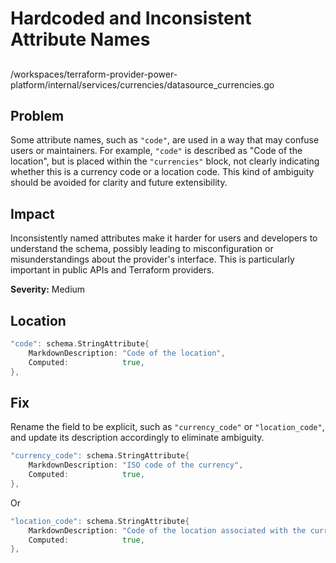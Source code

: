 # Hardcoded and Inconsistent Attribute Names

##

/workspaces/terraform-provider-power-platform/internal/services/currencies/datasource_currencies.go

## Problem

Some attribute names, such as `"code"`, are used in a way that may confuse users or maintainers. For example, `"code"` is described as "Code of the location", but is placed within the `"currencies"` block, not clearly indicating whether this is a currency code or a location code. This kind of ambiguity should be avoided for clarity and future extensibility.

## Impact

Inconsistently named attributes make it harder for users and developers to understand the schema, possibly leading to misconfiguration or misunderstandings about the provider's interface. This is particularly important in public APIs and Terraform providers.

**Severity:** Medium

## Location

```go
"code": schema.StringAttribute{
	MarkdownDescription: "Code of the location",
	Computed:            true,
},
```

## Fix

Rename the field to be explicit, such as `"currency_code"` or `"location_code"`, and update its description accordingly to eliminate ambiguity.

```go
"currency_code": schema.StringAttribute{
	MarkdownDescription: "ISO code of the currency",
	Computed:            true,
},
```

Or

```go
"location_code": schema.StringAttribute{
	MarkdownDescription: "Code of the location associated with the currency",
	Computed:            true,
},
```
